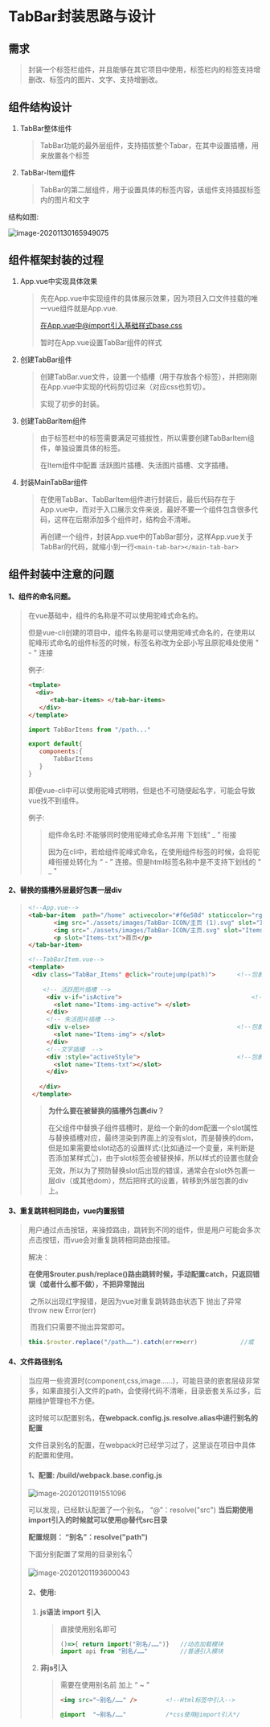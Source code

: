 # TabBar封装思路与设计



## 需求

>封装一个标签栏组件，并且能够在其它项目中使用，标签栏内的标签支持增删改、标签内的图片、文字、支持增删改。





## 组件结构设计

1. TabBar整体组件

   > TabBar功能的最外层组件，支持插拔整个Tabar，在其中设置插槽，用来放置各个标签

3. TabBar-Item组件

   >TabBar的第二层组件，用于设置具体的标签内容，该组件支持插拔标签内的图片和文字



结构如图:

![image-20201130165949075](TabBar封装思路.assets/image-20201130165949075.png)



## 组件框架封装的过程



1. App.vue中实现具体效果

   >先在App.vue中实现组件的具体展示效果，因为项目入口文件挂载的唯一vue组件就是App.vue.
   >
   >在App.vue中@import引入基础样式base.css
   >
   >暂时在App.vue设置TabBar组件的样式

2. 创建TabBar组件

   >创建TabBar.vue文件，设置一个插槽（用于存放各个标签），并把刚刚在App.vue中实现的代码剪切过来（对应css也剪切）。
   >
   >实现了初步的封装。

3. 创建TabBarItem组件

   >由于标签栏中的标签需要满足可插拔性，所以需要创建TabBarItem组件，单独设置具体的标签。
   >
   >在Item组件中配置 活跃图片插槽、失活图片插槽、文字插槽。
   
4. 封装MainTabBar组件

   >在使用TabBar、TabBarItem组件进行封装后，最后代码存在于App.vue中，而对于入口展示文件来说，最好不要一个组件包含很多代码，这样在后期添加多个组件时，结构会不清晰。
   >
   >再创建一个组件，封装App.vue中的TabBar部分，这样App.vue关于TabBar的代码，就缩小到一行`<main-tab-bar></main-tab-bar>`





## 组件封装中注意的问题



#### 1、组件的命名问题。

>在vue基础中，组件的名称是不可以使用驼峰式命名的。
>
>但是vue-cli创建的项目中，组件名称是可以使用驼峰式命名的，在使用以驼峰形式命名的组件标签的时候，标签名称改为全部小写且原驼峰处使用  " - " 连接
>
>例子:
>
>```html
><tmplate>
>	<div>
>    	<tab-bar-items> </tab-bar-items>
>    </div>    
></template>
>```
>
>```javascript
>import TabBarItems from "/path..."
>
>export default{
>    components:{
>        TabBarItems
>    }
>}
>```
>
>
>
>即便vue-cli中可以使用驼峰式明明，但是也不可随便起名字，可能会导致vue找不到组件。
>
>例子:
>
>>组件命名时:不能够同时使用驼峰式命名并用  下划线“  _ ” 衔接
>>
>>因为在cli中，若给组件驼峰式命名，在使用组件标签的时候，会将驼峰衔接处转化为 “ - ” 连接。但是html标签名称中是不支持下划线的  " _ "



#### 2、替换的插槽外层最好包裹一层div

>```html
><!--App.vue-->
><tab-bar-item  path="/home" activecolor="#f6e58d" staticcolor="rgba(255,255,255,.8)">
>        <img src="./assets/images/TabBar-ICON/主页 (1).svg" slot="Items-img" />
>        <img src="./assets/images/TabBar-ICON/主页.svg" slot="Items-img-active" />
>        <p slot="Items-txt">首页</p>
></tab-bar-item>
>```
>
>```html
><!--TabBarItem.vue-->
><template>
>  <div class="TabBar_Items" @click="routejump(path)">   	<!--包裹整个组件的div-->
>    
>     <!-- 活跃图片插槽 -->
>      <div v-if="isActive">									<!--包裹active图片插槽的div-->
>        <slot name="Items-img-active"> </slot>
>      </div>
>      <!-- 失活图片插槽 -->
>      <div v-else>											<!--包裹失活图片插槽的div-->
>        <slot name="Items-img"> </slot>
>      </div>
>      <!--文字插槽  -->
>      <div :style="activeStyle">							<!--包裹文字插槽的div-->
>        <slot name="Items-txt"></slot>
>      </div>
>     
>    </div>
>  </template>
>```
>
>
>
>> **为什么要在被替换的插槽外包裹div？**
>>
>> 在父组件中替换子组件插槽时，是给一个新的dom配置一个slot属性与替换插槽对应，最终渲染到界面上的没有slot，而是替换的dom，但是如果需要给slot动态的设置样式:(比如通过一个变量，来判断是否添加某样式👆)，由于slot标签会被替换掉，所以样式的设置也就会无效，所以为了预防替换slot后出现的错误，通常会在slot外包裹一层div（或其他dom），然后把样式的设置，转移到外层包裹的div上。
>>
>> 



#### 3、重复跳转相同路由，vue内置报错

>用户通过点击按钮，来操控路由，跳转到不同的组件，但是用户可能会多次点击按钮，而vue会对重复跳转相同路由报错。
>
>解决：
>
>​		**在使用$router.push/replace()路由跳转时候，手动配置catch，只返回错误（或者什么都不做），不把异常抛出**
>
>​		之所以出现红字报错，是因为vue对重复跳转路由状态下 抛出了异常 throw new Error(err)
>
>​		而我们只需要不抛出异常即可。
>
>```js
>this.$router.replace("/path……").catch(err=>err)			//或  .catch(err=>{})	
>```
>
>



#### 4、文件路径别名

>当应用一些资源时(component,css,image……)，可能目录的嵌套层级非常多，如果直接引入文件的path，会使得代码不清晰，目录嵌套关系过多，后期维护管理也不方便。
>
>这时候可以配置别名，**在webpack.config.js.resolve.alias中进行别名的配置**
>
>文件目录别名的配置，在webpack时已经学习过了，这里谈在项目中具体的配置和使用。
>
>
>
>#### 1、配置: 	/build/webpack.base.config.js
>
>![image-20201201191551096](TabBar封装思路.assets/image-20201201191551096.png)
>
>
>
>可以发现，已经默认配置了一个别名， “@”：resolve("src")    **当后期使用import引入的时候就可以使用@替代src目录**
>
>**配置规则： “别名”：resolve("path")**
>
>
>
>下面分别配置了常用的目录别名👇
>
>![image-20201201193600043](TabBar封装思路.assets/image-20201201193600043.png)
>
>
>
>#### 2、使用: 
>
>   1. **js语法 import 引入**
>
>      >直接使用别名即可
>      >
>      >```js
>      >()=>{ return import("别名/……")}	//动态加载模块
>      >import api from "别名/……"			//普通引入模块
>      >```
>      >
>      >
>
>   2. **非js引入**
>
>      >需要在使用别名前 加上 “ ~ ”
>      >
>      >```html
>      ><img src="~别名/……" />		<!--Html标签中引入-->
>      >```
>      >
>      >```css
>      >@import  "~别名/……"			/*css使用@import引入*/
>      >```
>      >
>      >